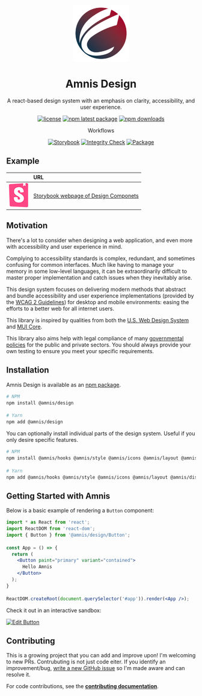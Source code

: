 <div align="center">

<img width="150" hight="150" src="static/amnis-logo-256.png" alt="Amnis logo" />

</div>

<h1 align="center">Amnis Design</h1>

<p align="center">
  A react-based design system with an emphasis on clarity, accessibility, and user experience.
</p>

<div align="center">

[![license](https://img.shields.io/badge/license-MIT-blue.svg)](https://github.com/amnis-dev/amnis-design/blob/main/LICENSE)
[![npm latest package](https://img.shields.io/npm/v/@amnis/design/latest.svg)](https://www.npmjs.com/package/@amnis/design)
[![npm downloads](https://img.shields.io/npm/dm/@amnis/design.svg)](https://www.npmjs.com/package/@amnis/design)

Workflows

[![Storybook](https://github.com/amnis-dev/amnis-design/actions/workflows/storybook.yml/badge.svg)](https://github.com/amnis-dev/amnis-design/actions/workflows/storybook.yml)
[![Integrity Check](https://github.com/amnis-dev/amnis-design/actions/workflows/integrity-check.yml/badge.svg)](https://github.com/amnis-dev/amnis-design/actions/workflows/integrity-check.yml)
[![Package](https://github.com/amnis-dev/amnis-design/actions/workflows/package.yml/badge.svg)](https://github.com/amnis-dev/amnis-design/actions/workflows/package.yml)

</div>

## Example

|       | URL    |
| :---: | :----- |
| ![Sorybook Logo](static/storybook-logo.png) | [Storybook webpage of Design Componets](https://storybook.amnis.dev) |

## Motivation

There's a lot to consider when designing a web application, and even more with accessibility and user experience in mind.

Complying to accessibility standards is complex, redundant, and sometimes confusing for common interfaces. Much like having to manage your memory in some low-level languages, it can be extraordinarily difficult to master proper implementation and catch issues when they inevitably arise.

This design system focuses on delivering modern methods that abstract and bundle accessibility and user experience implementations (provided by the [WCAG 2 Guidelines](https://www.w3.org/WAI/WCAG21/quickref/)) for desktop and mobile environments: easing the efforts to a better web for all internet users.

This library is inspired by qualities from both the [U.S. Web Design System](https://github.com/uswds/uswds) and [MUI Core](https://github.com/mui/material-ui).

This library also aims help with legal compliance of many [governmental policies](https://www.w3.org/WAI/policies/) for the public and private sectors. You should always provide your own testing to ensure you meet your specific requirements.

## Installation

Amnis Design is available as an [npm package](https://www.npmjs.com/package/@amnis/design).

```sh
# NPM
npm install @amnis/design

# Yarn
npm add @amnis/design
```

You can optionally install individual parts of the design system. Useful if you only desire specific features.

```sh
# NPM
npm install @amnis/hooks @amnis/style @amnis/icons @amnis/layout @amnis/display @amnis/entry

# Yarn
npm add @amnis/hooks @amnis/style @amnis/icons @amnis/layout @amnis/display @amnis/entry
```

## Getting Started with Amnis

Below is a basic example of rendering a `Button` component:

```jsx
import * as React from 'react';
import ReactDOM from 'react-dom';
import { Button } from '@amnis/design/Button';

const App = () => {
  return (
    <Button paint="primary" variant="contained">
      Hello Amnis
    </Button>
  );
}

ReactDOM.createRoot(document.querySelector('#app')).render(<App />);
```

Check it out in an interactive sandbox:

[![Edit Button](https://codesandbox.io/static/img/play-codesandbox.svg)](https://codesandbox.io/s/amnis-design-basic-button-08tb3x)

## Contributing

This is a growing project that you can add and improve upon! I'm welcoming to new PRs. Contrubuting is not just code eiter. If you identify an improvement/bug, [write a new GitHub issue](https://github.com/amnis-dev/amnis-design/issues/new) so I'm made aware and can resolve it.

For code contributions, see the **[contributing documentation](CONTRIBUTING.md)**.